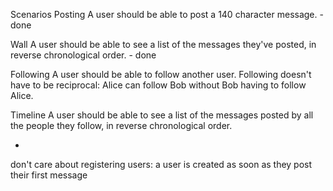 Scenarios
Posting
A user should be able to post a 140 character message. - done

Wall
A user should be able to see a list of the messages they've posted, in reverse chronological order. - done

Following
A user should be able to follow another user. Following doesn't have to be reciprocal: Alice can follow Bob without Bob having to follow Alice.

Timeline
A user should be able to see a list of the messages posted by all the people they follow, in reverse chronological order.

* 
don't care about registering users: a user is created as soon as they post their first message